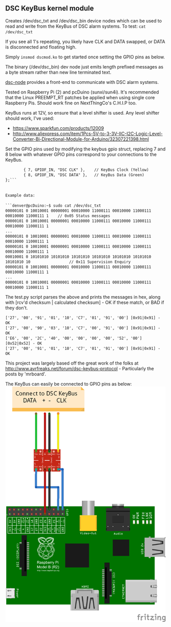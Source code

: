 ## DSC KeyBus kernel module
Creates /dev/dsc_txt and /dev/dsc_bin device nodes which can be used to read and write from the KeyBus of DSC alarm systems. 
To test: ```cat /dev/dsc_txt```

If you see all 1's repeating, you likely have CLK and DATA swapped, or DATA is disconnected and floating high.

Simply ```insmod dscmod.ko``` to get started once setting the GPIO pins as below.

The binary (/dev/dsc_bin) dev node just emits length prefixed messages as a byte stream rather than new line terminated text.

[dsc-node](https://github.com/denvera/dsc-node) provides a front-end to communicate with DSC alarm systems.

Tested on Raspberry Pi (2) and pcDuino (sunxi/sun4i). It's recommended that the Linux PREEMPT_RT patches be applied when using single core Raspberry Pis. Should work fine on NextThingCo's C.H.I.P too.

KeyBus runs at 12V, so ensure that a level shifter is used. Any level shifter should work, I've used:

* https://www.sparkfun.com/products/12009
* http://www.aliexpress.com/item/1Pcs-5V-to-3-3V-IIC-I2C-Logic-Level-Converter-Bi-Directional-Module-for-Arduino/32307221398.html

Set the GPIO pins used by modifying the keybus gpio struct, replacing 7 and 8 below with whatever GPIO pins correspond to your connections to the KeyBus.

```static struct gpio keybus[] = {
        { 7, GPIOF_IN, "DSC CLK" },    // KeyBus Clock (Yellow)
        { 8, GPIOF_IN, "DSC DATA" },   // KeyBus Data (Green)
};```


Example data:

```denver@pcDuino:~$ sudo cat /dev/dsc_txt
00000101 0 10010001 00000001 00010000 11000111 00010000 11000111 00010000 11000111 1    // 0x05 Status messages
00000101 0 10010001 00000001 00010000 11000111 00010000 11000111 00010000 11000111 1
...
00000101 0 10010001 00000001 00010000 11000111 00010000 11000111 00010000 11000111 1
00000101 0 10010001 00000001 00010000 11000111 00010000 11000111 00010000 11000111 1
00010001 0 10101010 10101010 10101010 10101010 10101010 10101010 10101010 10                 // 0x11 Supervision Enquiry
00000101 0 10010001 00000001 00010000 11000111 00010000 11000111 00010000 11000111 1
...
00000101 0 10010001 00000001 00010000 11000111 00010000 11000111 00010000 11000111 1
```

The test.py script parses the above and prints the messages in hex, along with [rcv'd checksum | calculated checksum] - OK if these match, or BAD if they don't.
```denver@pcDuino:~/dscmod$ sudo python tools/test.py
['27', '00', '91', '01', '10', 'C7', '01', '91', '00'] [0x91|0x91] - OK
['27', '00', '90', '03', '10', 'C7', '00', '91', '00'] [0x91|0x91] - OK
['E6', '00', '2C', '40', '00', '00', '00', '00', '52', '00'] [0x52|0x52] - OK
['27', '00', '91', '01', '10', 'C7', '01', '91', '00'] [0x91|0x91] - OK
```

This project was largely based off the great work of the folks at http://www.avrfreaks.net/forum/dsc-keybus-protocol - Particularly the posts by 'mrboard'.

The KeyBus can easily be connected to GPIO pins as below:
![KeyBus to Raspberry Pi](hardware/keybus_dscmod.png?raw=true "KeyBus to GPIO")